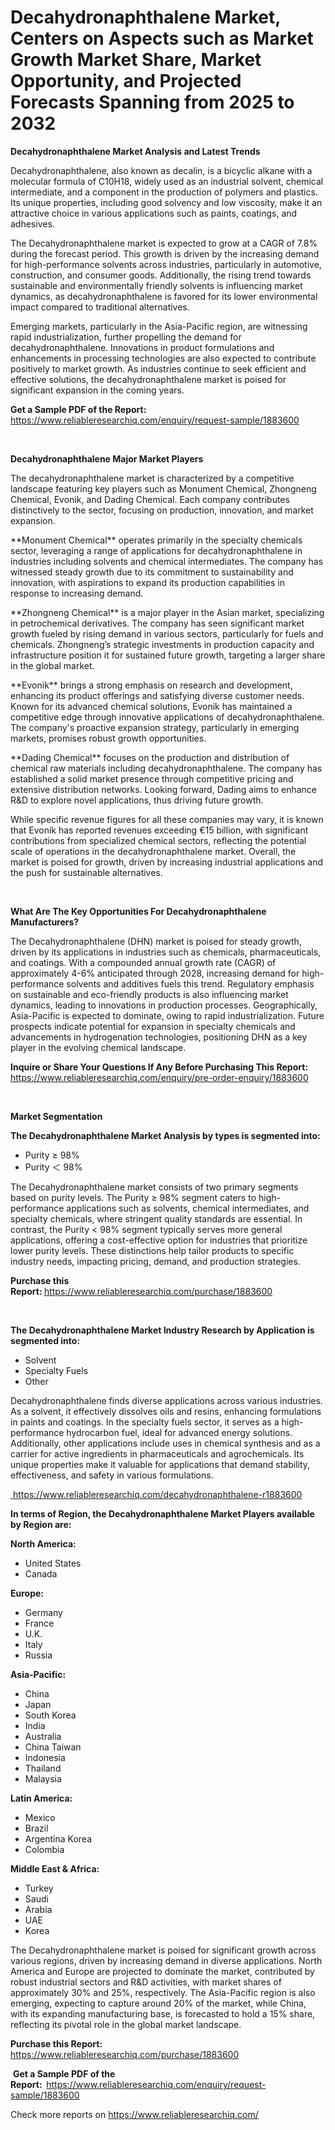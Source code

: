 <p><h1>Decahydronaphthalene Market, Centers on Aspects such as Market Growth Market Share, Market Opportunity, and Projected Forecasts Spanning from 2025 to 2032</h1></p><p><strong>Decahydronaphthalene Market Analysis and Latest Trends</strong></p>
<p><p>Decahydronaphthalene, also known as decalin, is a bicyclic alkane with a molecular formula of C10H18, widely used as an industrial solvent, chemical intermediate, and a component in the production of polymers and plastics. Its unique properties, including good solvency and low viscosity, make it an attractive choice in various applications such as paints, coatings, and adhesives.</p><p>The Decahydronaphthalene market is expected to grow at a CAGR of 7.8% during the forecast period. This growth is driven by the increasing demand for high-performance solvents across industries, particularly in automotive, construction, and consumer goods. Additionally, the rising trend towards sustainable and environmentally friendly solvents is influencing market dynamics, as decahydronaphthalene is favored for its lower environmental impact compared to traditional alternatives.</p><p>Emerging markets, particularly in the Asia-Pacific region, are witnessing rapid industrialization, further propelling the demand for decahydronaphthalene. Innovations in product formulations and enhancements in processing technologies are also expected to contribute positively to market growth. As industries continue to seek efficient and effective solutions, the decahydronaphthalene market is poised for significant expansion in the coming years.</p></p>
<p><strong>Get a Sample PDF of the Report:&nbsp;</strong> <a href="https://www.reliableresearchiq.com/enquiry/request-sample/1883600?utm_campaign=2171&utm_medium=2&utm_source=Github&utm_content=ia&utm_term=31012025&utm_id=decahydronaphthalene">https://www.reliableresearchiq.com/enquiry/request-sample/1883600</a></p>
<p>&nbsp;</p>
<p><strong>Decahydronaphthalene Major Market Players</strong></p>
<p><p>The decahydronaphthalene market is characterized by a competitive landscape featuring key players such as Monument Chemical, Zhongneng Chemical, Evonik, and Dading Chemical. Each company contributes distinctively to the sector, focusing on production, innovation, and market expansion.</p><p>**Monument Chemical** operates primarily in the specialty chemicals sector, leveraging a range of applications for decahydronaphthalene in industries including solvents and chemical intermediates. The company has witnessed steady growth due to its commitment to sustainability and innovation, with aspirations to expand its production capabilities in response to increasing demand.</p><p>**Zhongneng Chemical** is a major player in the Asian market, specializing in petrochemical derivatives. The company has seen significant market growth fueled by rising demand in various sectors, particularly for fuels and chemicals. Zhongneng’s strategic investments in production capacity and infrastructure position it for sustained future growth, targeting a larger share in the global market.</p><p>**Evonik** brings a strong emphasis on research and development, enhancing its product offerings and satisfying diverse customer needs. Known for its advanced chemical solutions, Evonik has maintained a competitive edge through innovative applications of decahydronaphthalene. The company's proactive expansion strategy, particularly in emerging markets, promises robust growth opportunities.</p><p>**Dading Chemical** focuses on the production and distribution of chemical raw materials including decahydronaphthalene. The company has established a solid market presence through competitive pricing and extensive distribution networks. Looking forward, Dading aims to enhance R&D to explore novel applications, thus driving future growth.</p><p>While specific revenue figures for all these companies may vary, it is known that Evonik has reported revenues exceeding €15 billion, with significant contributions from specialized chemical sectors, reflecting the potential scale of operations in the decahydronaphthalene market. Overall, the market is poised for growth, driven by increasing industrial applications and the push for sustainable alternatives.</p></p>
<p>&nbsp;</p>
<p><strong>What Are The Key Opportunities For Decahydronaphthalene Manufacturers?</strong></p>
<p><p>The Decahydronaphthalene (DHN) market is poised for steady growth, driven by its applications in industries such as chemicals, pharmaceuticals, and coatings. With a compounded annual growth rate (CAGR) of approximately 4-6% anticipated through 2028, increasing demand for high-performance solvents and additives fuels this trend. Regulatory emphasis on sustainable and eco-friendly products is also influencing market dynamics, leading to innovations in production processes. Geographically, Asia-Pacific is expected to dominate, owing to rapid industrialization. Future prospects indicate potential for expansion in specialty chemicals and advancements in hydrogenation technologies, positioning DHN as a key player in the evolving chemical landscape.</p></p>
<p><strong>Inquire or Share Your Questions If Any Before Purchasing This Report:</strong> <a href="https://www.reliableresearchiq.com/enquiry/pre-order-enquiry/1883600?utm_campaign=2171&utm_medium=2&utm_source=Github&utm_content=ia&utm_term=31012025&utm_id=decahydronaphthalene">https://www.reliableresearchiq.com/enquiry/pre-order-enquiry/1883600</a></p>
<p>&nbsp;</p>
<p><strong>Market Segmentation</strong></p>
<p><strong>The Decahydronaphthalene Market Analysis by types is segmented into:</strong></p>
<p><ul><li>Purity ≥ 98%</li><li>Purity ＜ 98%</li></ul></p>
<p><p>The Decahydronaphthalene market consists of two primary segments based on purity levels. The Purity ≥ 98% segment caters to high-performance applications such as solvents, chemical intermediates, and specialty chemicals, where stringent quality standards are essential. In contrast, the Purity < 98% segment typically serves more general applications, offering a cost-effective option for industries that prioritize lower purity levels. These distinctions help tailor products to specific industry needs, impacting pricing, demand, and production strategies.</p></p>
<p><strong>Purchase this Report:&nbsp;</strong><a href="https://www.reliableresearchiq.com/purchase/1883600?utm_campaign=2171&utm_medium=2&utm_source=Github&utm_content=ia&utm_term=31012025&utm_id=decahydronaphthalene">https://www.reliableresearchiq.com/purchase/1883600</a></p>
<p>&nbsp;</p>
<p><strong>The Decahydronaphthalene Market Industry Research by Application is segmented into:</strong></p>
<p><ul><li>Solvent</li><li>Specialty Fuels</li><li>Other</li></ul></p>
<p><p>Decahydronaphthalene finds diverse applications across various industries. As a solvent, it effectively dissolves oils and resins, enhancing formulations in paints and coatings. In the specialty fuels sector, it serves as a high-performance hydrocarbon fuel, ideal for advanced energy solutions. Additionally, other applications include uses in chemical synthesis and as a carrier for active ingredients in pharmaceuticals and agrochemicals. Its unique properties make it valuable for applications that demand stability, effectiveness, and safety in various formulations.</p></p>
<p><a href="https://www.reliableresearchiq.com/decahydronaphthalene-r1883600?utm_campaign=2171&utm_medium=2&utm_source=Github&utm_content=ia&utm_term=31012025&utm_id=decahydronaphthalene">&nbsp;https://www.reliableresearchiq.com/decahydronaphthalene-r1883600</a></p>
<p><strong>In terms of Region, the Decahydronaphthalene Market Players available by Region are:</strong></p>
<p>
    <p> <strong> North America: </strong>
        <ul>
            <li>United States</li>
            <li>Canada</li>
        </ul>
        </p> 
    <p> <strong> Europe: </strong>
        <ul>
            <li>Germany</li>
            <li>France</li>
            <li>U.K.</li>
            <li>Italy</li>
            <li>Russia</li>
        </ul>
        </p> 
    <p> <strong> Asia-Pacific: </strong>
        <ul>
            <li>China</li>
            <li>Japan</li>
            <li>South Korea</li>
            <li>India</li>
            <li>Australia</li>
            <li>China Taiwan</li>
            <li>Indonesia</li>
            <li>Thailand</li>
            <li>Malaysia</li>
        </ul>
        </p> 
    <p> <strong> Latin America: </strong>
        <ul>
            <li>Mexico</li>
            <li>Brazil</li>
            <li>Argentina Korea</li>
            <li>Colombia</li>
        </ul>
        </p> 
    <p> <strong> Middle East & Africa: </strong>
        <ul>
            <li>Turkey</li>
            <li>Saudi</li>
            <li>Arabia</li>
            <li>UAE</li>
            <li>Korea</li>
        </ul>
    </p>
    </p>
<p><p>The Decahydronaphthalene market is poised for significant growth across various regions, driven by increasing demand in diverse applications. North America and Europe are projected to dominate the market, contributed by robust industrial sectors and R&D activities, with market shares of approximately 30% and 25%, respectively. The Asia-Pacific region is also emerging, expecting to capture around 20% of the market, while China, with its expanding manufacturing base, is forecasted to hold a 15% share, reflecting its pivotal role in the global market landscape.</p></p>
<p><strong>Purchase this Report: </strong><a href="https://www.reliableresearchiq.com/purchase/1883600?utm_campaign=2171&utm_medium=2&utm_source=Github&utm_content=ia&utm_term=31012025&utm_id=decahydronaphthalene">https://www.reliableresearchiq.com/purchase/1883600</a></p>
<p>&nbsp;<strong>Get a Sample PDF of the Report:&nbsp;&nbsp;</strong><a href="https://www.reliableresearchiq.com/enquiry/request-sample/1883600?utm_campaign=2171&utm_medium=2&utm_source=Github&utm_content=ia&utm_term=31012025&utm_id=decahydronaphthalene">https://www.reliableresearchiq.com/enquiry/request-sample/1883600</a></p>
<p><strong></strong></p>
<p>Check more reports on <a href="https://www.reliableresearchiq.com/?utm_campaign=2171&utm_medium=2&utm_source=Github&utm_content=ia&utm_term=31012025&utm_id=decahydronaphthalene">https://www.reliableresearchiq.com/</a></p>